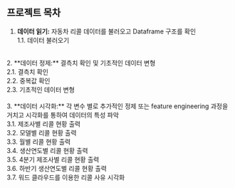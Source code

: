 ## 프로젝트 목차
1. **데이터 읽기:** 자동차 리콜 데이터를 불러오고 Dataframe 구조를 확인<br>
    1.1. 데이터 불러오기<br>
<br> 
2. **데이터 정제:** 결측치 확인 및 기초적인 데이터 변형<br>
    2.1. 결측치 확인<br>
    2.2. 중복값 확인<br>
    2.3. 기초적인 데이터 변형<br>
<br>
3. **데이터 시각화:** 각 변수 별로 추가적인 정제 또는 feature engineering 과정을 거치고 시각화를 통하여 데이터의 특성 파악<br>
    3.1. 제조사별 리콜 현황 출력<br>
    3.2. 모델별 리콜 현황 출력<br>
    3.3. 월별 리콜 현황 출력<br>
    3.4. 생산연도별 리콜 현황 출력<br>
    3.5. 4분기 제조사별 리콜 현황 출력<br>
    3.6. 하반기 생산연도별 리콜 현황 출력<br>
    3.7. 워드 클라우드를 이용한 리콜 사유 시각화<br>

